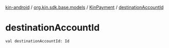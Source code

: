 [kin-android](../../index.md) / [org.kin.sdk.base.models](../index.md) / [KinPayment](index.md) / [destinationAccountId](./destination-account-id.md)

# destinationAccountId

`val destinationAccountId: Id`